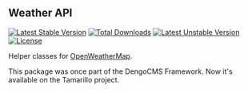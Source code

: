 ## Weather API

[![Latest Stable Version](https://poser.pugx.org/tamarillo/weather/v/stable.svg)](https://packagist.org/packages/tamarillo/weather) [![Total Downloads](https://poser.pugx.org/tamarillo/weather/downloads.svg)](https://packagist.org/packages/tamarillo/weather) [![Latest Unstable Version](https://poser.pugx.org/tamarillo/weather/v/unstable.svg)](https://packagist.org/packages/tamarillo/weather) [![License](https://poser.pugx.org/tamarillo/weather/license.svg)](https://packagist.org/packages/tamarillo/weather)

Helper classes for [OpenWeatherMap](http://openweathermap.org/API).

This package was once part of the DengoCMS Framework. Now it's available on the Tamarillo project.
